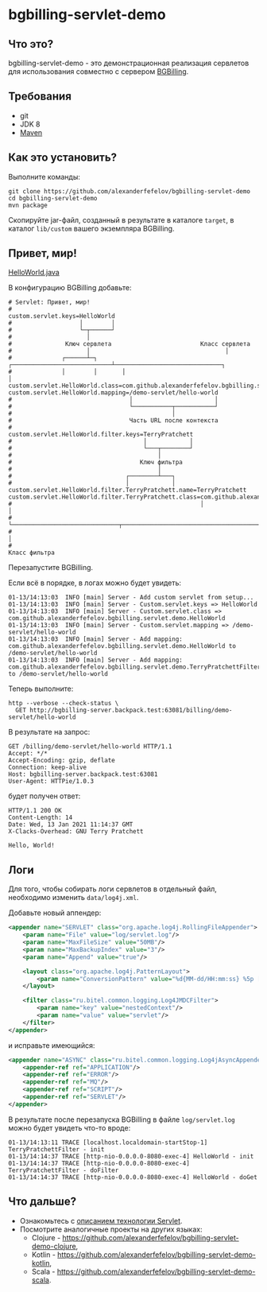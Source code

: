 # bgbilling-servlet-demo

## Что это?

bgbilling-servlet-demo - это демонстрационная реализация сервлетов для использования совместно с сервером [BGBilling](https://bgbilling.ru/). 

## Требования

* git
* JDK 8
* [Maven](https://maven.apache.org/)

## Как это установить? 

Выполните команды:

```
git clone https://github.com/alexanderfefelov/bgbilling-servlet-demo
cd bgbilling-servlet-demo
mvn package
```

Скопируйте jar-файл, созданный в результате в каталоге `target`, в каталог `lib/custom` вашего экземпляра BGBilling.

## Привет, мир!

[HelloWorld.java](src/main/java/com/github/alexanderfefelov/bgbilling/servlet/demo/HelloWorld.java)

В конфигурацию BGBilling добавьте:

```properties
# Servlet: Привет, мир!
#
custom.servlet.keys=HelloWorld
#                   │        │
#                   └─┬──────┘
#                     │
#               Ключ сервлета                         Класс сервлета
#                     │                                      │
#              ┌──────┴─┐       ┌────────────────────────────┴──────────────────────────────┐
#              │        │       │                                                           │
custom.servlet.HelloWorld.class=com.github.alexanderfefelov.bgbilling.servlet.demo.HelloWorld
custom.servlet.HelloWorld.mapping=/demo-servlet/hello-world
#                                 │                       │
#                                 └───────────┬───────────┘
#                                             │
#                                 Часть URL после контекста
#
custom.servlet.HelloWorld.filter.keys=TerryPratchett
#                                     │            │
#                                     └───┬────────┘
#                                         │
#                                    Ключ фильтра
#                                         │
#                                ┌────────┴───┐
#                                │            │
custom.servlet.HelloWorld.filter.TerryPratchett.name=TerryPratchett
custom.servlet.HelloWorld.filter.TerryPratchett.class=com.github.alexanderfefelov.bgbilling.servlet.demo.TerryPratchettFilter
#                                                     │                                                                     │
#                                                     └──────────────────────────────┬──────────────────────────────────────┘
#                                                                                    │
#                                                                              Класс фильтра
```

Перезапустите BGBilling.

Если всё в порядке, в логах можно будет увидеть:

```
01-13/14:13:03  INFO [main] Server - Add custom servlet from setup...
01-13/14:13:03  INFO [main] Server - Custom.servlet.keys => HelloWorld
01-13/14:13:03  INFO [main] Server - Custom.servlet.class => com.github.alexanderfefelov.bgbilling.servlet.demo.HelloWorld
01-13/14:13:03  INFO [main] Server - Custom.servlet.mapping => /demo-servlet/hello-world
01-13/14:13:03  INFO [main] Server - Add mapping: com.github.alexanderfefelov.bgbilling.servlet.demo.HelloWorld to /demo-servlet/hello-world
01-13/14:13:03  INFO [main] Server - Add mapping: com.github.alexanderfefelov.bgbilling.servlet.demo.TerryPratchettFilter to /demo-servlet/hello-world
```

Теперь выполните:

```
http --verbose --check-status \
  GET http://bgbilling-server.backpack.test:63081/billing/demo-servlet/hello-world
```

В результате на запрос:

```
GET /billing/demo-servlet/hello-world HTTP/1.1
Accept: */*
Accept-Encoding: gzip, deflate
Connection: keep-alive
Host: bgbilling-server.backpack.test:63081
User-Agent: HTTPie/1.0.3
```

будет получен ответ:

```
HTTP/1.1 200 OK
Content-Length: 14
Date: Wed, 13 Jan 2021 11:14:37 GMT
X-Clacks-Overhead: GNU Terry Pratchett

Hello, World!
```

## Логи

Для того, чтобы собирать логи сервлетов в отдельный файл, необходимо изменить `data/log4j.xml`.

Добавьте новый аппендер:

```xml
<appender name="SERVLET" class="org.apache.log4j.RollingFileAppender">
    <param name="File" value="log/servlet.log"/>
    <param name="MaxFileSize" value="50MB"/>
    <param name="MaxBackupIndex" value="3"/>
    <param name="Append" value="true"/>

    <layout class="org.apache.log4j.PatternLayout">
        <param name="ConversionPattern" value="%d{MM-dd/HH:mm:ss} %5p [%t] %c{1} - %m%n"/>
    </layout>

    <filter class="ru.bitel.common.logging.Log4JMDCFilter">
        <param name="key" value="nestedContext"/>
        <param name="value" value="servlet"/>
    </filter>
</appender>
```

и исправьте имеющийся:

```xml
<appender name="ASYNC" class="ru.bitel.common.logging.Log4jAsyncAppender">
    <appender-ref ref="APPLICATION"/>
    <appender-ref ref="ERROR"/>
    <appender-ref ref="MQ"/>
    <appender-ref ref="SCRIPT"/>
    <appender-ref ref="SERVLET"/>
</appender>
```

В результате после перезапуска BGBilling в файле `log/servlet.log` можно будет увидеть что-то вроде:

```
01-13/14:13:11 TRACE [localhost.localdomain-startStop-1] TerryPratchettFilter - init
01-13/14:14:37 TRACE [http-nio-0.0.0.0-8080-exec-4] HelloWorld - init
01-13/14:14:37 TRACE [http-nio-0.0.0.0-8080-exec-4] TerryPratchettFilter - doFilter
01-13/14:14:37 TRACE [http-nio-0.0.0.0-8080-exec-4] HelloWorld - doGet
```

## Что дальше?

* Ознакомьтесь с [описанием технологии Servlet](https://docs.oracle.com/javaee/7/tutorial/servlets.htm).
* Посмотрите аналогичные проекты на других языках:
  * Clojure - https://github.com/alexanderfefelov/bgbilling-servlet-demo-clojure,
  * Kotlin - https://github.com/alexanderfefelov/bgbilling-servlet-demo-kotlin,
  * Scala - https://github.com/alexanderfefelov/bgbilling-servlet-demo-scala.
